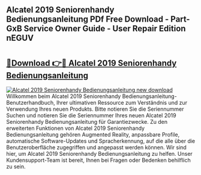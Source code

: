 ## Alcatel 2019 Seniorenhandy Bedienungsanleitung PDf Free Download - Part-GxB Service Owner Guide - User Repair Edition nEGUV

# <h2><a href="http://df45fm.blite.top/?on=Alcatel+2019+Seniorenhandy+Bedienungsanleitung">🔗Download 👉🔴 Alcatel 2019 Seniorenhandy Bedienungsanleitung</a></h2>

[![Alcatel 2019 Seniorenhandy Bedienungsanleitung new download](https://i.imgur.com/lujVjoI.png)](http://df45fm.blite.top/?on=Alcatel+2019+Seniorenhandy+Bedienungsanleitung)
Willkommen beim Alcatel 2019 Seniorenhandy Bedienungsanleitung-Benutzerhandbuch, Ihrer ultimativen Ressource zum Verständnis und zur Verwendung Ihres neuen Produkts. Bitte notieren Sie die Seriennummer Suchen und notieren Sie die Seriennummer Ihres neuen Alcatel 2019 Seniorenhandy Bedienungsanleitung für Garantiezwecke. Zu den erweiterten Funktionen von Alcatel 2019 Seniorenhandy Bedienungsanleitung gehören Augmented Reality, anpassbare Profile, automatische Software-Updates und Spracherkennung, auf die alle über die Benutzeroberfläche zugegriffen und angepasst werden können. Wir sind hier, um Alcatel 2019 Seniorenhandy Bedienungsanleitung zu helfen. Unser Kundensupport-Team ist bereit, Ihnen bei Fragen oder Bedenken behilflich zu sein.
